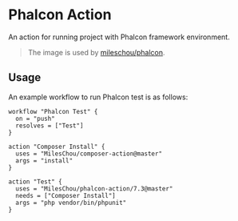 # Phalcon Action 

An action for running project with Phalcon framework environment.

> The image is used by [mileschou/phalcon](https://hub.docker.com/r/mileschou/phalcon/).

## Usage
   
An example workflow to run Phalcon test is as follows:

```
workflow "Phalcon Test" {
  on = "push"
  resolves = ["Test"]
}

action "Composer Install" {
  uses = "MilesChou/composer-action@master"
  args = "install"
}

action "Test" {
  uses = "MilesChou/phalcon-action/7.3@master"
  needs = ["Composer Install"]
  args = "php vendor/bin/phpunit"
}
```
